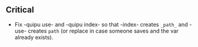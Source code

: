 ## Critical

- Fix -quipu use- and -quipu index- so that -index- creates `_path_` and -use- creates `path` (or replace in case someone saves and the var already exists).